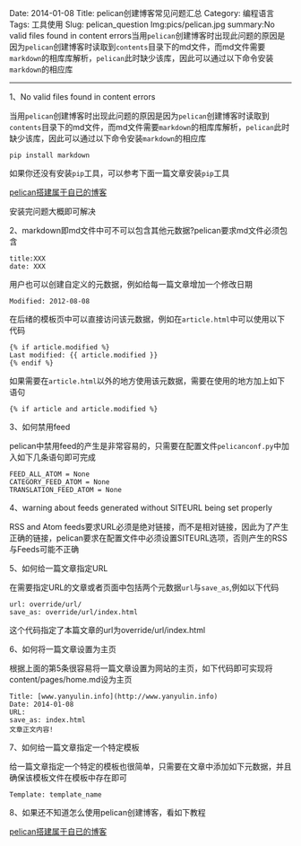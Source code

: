 Date: 2014-01-08
Title: pelican创建博客常见问题汇总
Category: 编程语言
Tags: 工具使用
Slug: pelican_question
Img:pics/pelican.jpg
summary:No valid files found in content errors当用`pelican`创建博客时出现此问题的原因是因为`pelican`创建博客时读取到`contents`目录下的md文件，而md文件需要`markdown`的相库库解析，`pelican`此时缺少该库，因此可以通过以下命令安装`markdown`的相应库

----------
1、No valid files found in content errors

当用`pelican`创建博客时出现此问题的原因是因为`pelican`创建博客时读取到`contents`目录下的md文件，而md文件需要`markdown`的相库库解析，`pelican`此时缺少该库，因此可以通过以下命令安装`markdown`的相应库

	pip install markdown

如果你还没有安装`pip`工具，可以参考下面一篇文章安装`pip`工具

[pelican搭建属于自已的博客](http://www.yanyulin.info/pages/2013/11/pelican.html "pelican搭建属于自已的博客")

安装完问题大概即可解决

2、markdown即md文件中可不可以包含其他元数据?pelican要求md文件必须包含

	title:XXX
	date: XXX

用户也可以创建自定义的元数据，例如给每一篇文章增加一个修改日期

	Modified: 2012-08-08

在后绪的模板页中可以直接访问该元数据，例如在`article.html`中可以使用以下代码

	{% if article.modified %}
	Last modified: {{ article.modified }}
	{% endif %}

如果需要在`article.html`以外的地方使用该元数据，需要在使用的地方加上如下语句

	{% if article and article.modified %}

3、如何禁用feed

pelican中禁用feed的产生是非常容易的，只需要在配置文件`pelicanconf.py`中加入如下几条语句即可完成

	FEED_ALL_ATOM = None
	CATEGORY_FEED_ATOM = None
	TRANSLATION_FEED_ATOM = None

4、warning about feeds generated without SITEURL being set properly

RSS and Atom feeds要求URL必须是绝对链接，而不是相对链接，因此为了产生正确的链接，pelican要求在配置文件中必须设置SITEURL选项，否则产生的RSS与Feeds可能不正确

5、如何给一篇文章指定URL

在需要指定URL的文章或者页面中包括两个元数据`url`与`save_as`,例如以下代码

	url: override/url/
	save_as: override/url/index.html
这个代码指定了本篇文章的url为override/url/index.html

6、如何将一篇文章设置为主页

根据上面的第5条很容易将一篇文章设置为网站的主页，如下代码即可实现将 content/pages/home.md设为主页

	Title: [www.yanyulin.info](http://www.yanyulin.info)
	Date: 2014-01-08
	URL:
	save_as: index.html
	文章正文内容!

7、如何给一篇文章指定一个特定模板

给一篇文章指定一个特定的模板也很简单，只需要在文章中添加如下元数据，并且确保该模板文件在模板中存在即可

    Template: template_name

8、如果还不知道怎么使用pelican创建博客，看如下教程

[pelican搭建属于自已的博客](http://www.yanyulin.info/pages/2013/11/pelican.html "pelican搭建属于自已的博客")

